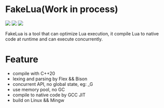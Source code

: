# FakeLua(Work in process)
[<img src="https://img.shields.io/github/license/esrrhs/fakelua">](https://github.com/esrrhs/fakelua)
[<img src="https://img.shields.io/github/languages/top/esrrhs/fakelua">](https://github.com/esrrhs/fakelua)
[<img src="https://img.shields.io/github/actions/workflow/status/esrrhs/fakelua/cmake.yml?branch=master">](https://github.com/esrrhs/fakelua/actions)

FakeLua is a tool that can optimize Lua execution, it compile Lua to native code at runtime and can execute concurrently.

# Feature
* compile with C++20
* lexing and parsing by Flex && Bison
* concurrent API, no global state, eg: _G
* use memory pool, no GC
* compile to native code by GCC JIT
* build on Linux && Mingw
